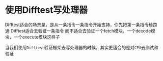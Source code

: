 # 使用Difftest写处理器

Difftest适合的场景是，是从一条指令一条指令开始支持，你先把第一条指令给跑通
Difftest适合去验证一条指令
而不适合去验证一个fetch模块，一个decode模块，一个execute模块这样子

当我们使用`Difftest`验证框架去写处理器的时候，其实更适合的是对`CPU`去测试和验证

